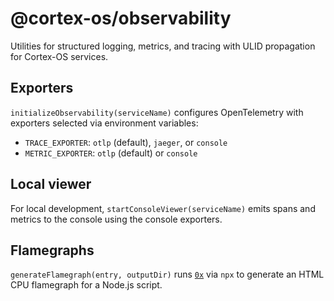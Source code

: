 # @cortex-os/observability

Utilities for structured logging, metrics, and tracing with ULID propagation for Cortex-OS services.

## Exporters

`initializeObservability(serviceName)` configures OpenTelemetry with exporters selected via environment variables:

- `TRACE_EXPORTER`: `otlp` (default), `jaeger`, or `console`
- `METRIC_EXPORTER`: `otlp` (default) or `console`

## Local viewer

For local development, `startConsoleViewer(serviceName)` emits spans and metrics to the console using the console exporters.

## Flamegraphs

`generateFlamegraph(entry, outputDir)` runs [`0x`](https://www.npmjs.com/package/0x) via `npx` to generate an HTML CPU flamegraph for a Node.js script.
